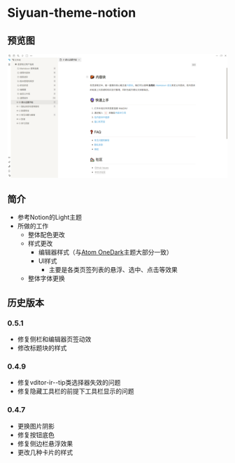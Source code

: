 # Siyuan-theme-notion

## 预览图

![预览图](preview.png)

## 简介

- 参考Notion的Light主题
- 所做的工作
  - 整体配色更改
  - 样式更改
    - 编辑器样式（与[Atom OneDark](https://github.com/zqhjl/Siyuan-Atom-OneDark)主题大部分一致）
    - UI样式
      - 主要是各类页签列表的悬浮、选中、点击等效果
  - 整体字体更换

## 历史版本

### 0.5.1

- 修复侧栏和编辑器页签动效
- 修改标题块的样式

### 0.4.9

- 修复vditor-ir--tip类选择器失效的问题
- 修复隐藏工具栏的前提下工具栏显示的问题

### 0.4.7

- 更换图片阴影
- 修复按钮底色
- 修复侧边栏悬浮效果
- 更改几种卡片的样式
